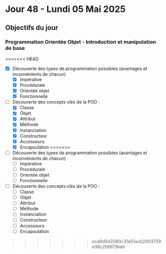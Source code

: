 # Jour 48 - Lundi 05 Mai 2025

## Objectifs du jour

### Programmation Orientée Objet - Introduction et manipulation de base

<<<<<<< HEAD
- [x] Découverte des types de programmation possibles (avantages et inconvénients de chacun)
  - [x] Impérative
  - [x] Procédurale
  - [x] Orientée objet
  - [x] Fonctionnelle
- [ ] Découverte des concepts clés de la POO :
  - [x] Classe
  - [x] Objet
  - [x] Attribut
  - [x] Méthode
  - [x] Instanciation
  - [x] Constructeur
  - [x] Accesseurs
  - [x] Encapsulation
=======
- [ ] Découverte des types de programmation possibles (avantages et inconvénients de chacun)
  - [ ] Impérative
  - [ ] Procédurale
  - [ ] Orientée objet
  - [ ] Fonctionnelle
- [ ] Découverte des concepts clés de la POO :
  - [ ] Classe
  - [ ] Objet
  - [ ] Attribut
  - [ ] Méthode
  - [ ] Instanciation
  - [ ] Constructeur
  - [ ] Accesseurs
  - [ ] Encapsulation
>>>>>>> cca8d5d2080c31e51acb2403759e38c2fd973beb
